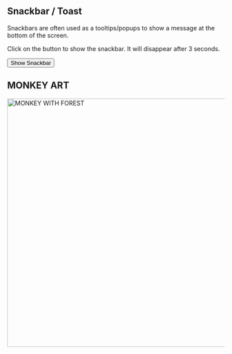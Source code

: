 <html>
<body>
  
<!DOCTYPE html>
<html>
<head>
<meta name="viewport" content="width=device-width, initial-scale=1">
<style>
#snackbar {
  visibility: hidden;
  min-width: 250px;
  margin-left: -125px;
  background-color: #333;
  color: #fff;
  text-align: center;
  border-radius: 2px;
  padding: 16px;
  position: fixed;
  z-index: 1;
  left: 50%;
  bottom: 30px;
  font-size: 17px;
}

#snackbar.show {
  visibility: visible;
  -webkit-animation: fadein 0.5s, fadeout 0.5s 2.5s;
  animation: fadein 0.5s, fadeout 0.5s 2.5s;
}

@-webkit-keyframes fadein {
  from {bottom: 0; opacity: 0;} 
  to {bottom: 30px; opacity: 1;}
}

@keyframes fadein {
  from {bottom: 0; opacity: 0;}
  to {bottom: 30px; opacity: 1;}
}

@-webkit-keyframes fadeout {
  from {bottom: 30px; opacity: 1;} 
  to {bottom: 0; opacity: 0;}
}

@keyframes fadeout {
  from {bottom: 30px; opacity: 1;}
  to {bottom: 0; opacity: 0;}
}
</style>
</head>
<body>

<h2>Snackbar / Toast</h2>
<p>Snackbars are often used as a tooltips/popups to show a message at the bottom of the screen.</p>
<p>Click on the button to show the snackbar. It will disappear after 3 seconds.</p>

<button onclick="myFunction()">Show Snackbar</button>

<div id="snackbar">Some text some message..</div>

<script>
function myFunction() {
  var x = document.getElementById("snackbar");
  x.className = "show";
  setTimeout(function(){ x.className = x.className.replace("show", ""); }, 3000);
}
</script>

</body>
</html>

  
  
  
<h2>MONKEY ART</h2>
<img src="https://cdn.discordapp.com/attachments/887962015040147486/941035873938599976/FOREST_WITH_MONKEY.png" alt="MONKEY WITH FOREST" width="1920" height="576">

</body>
</html>

